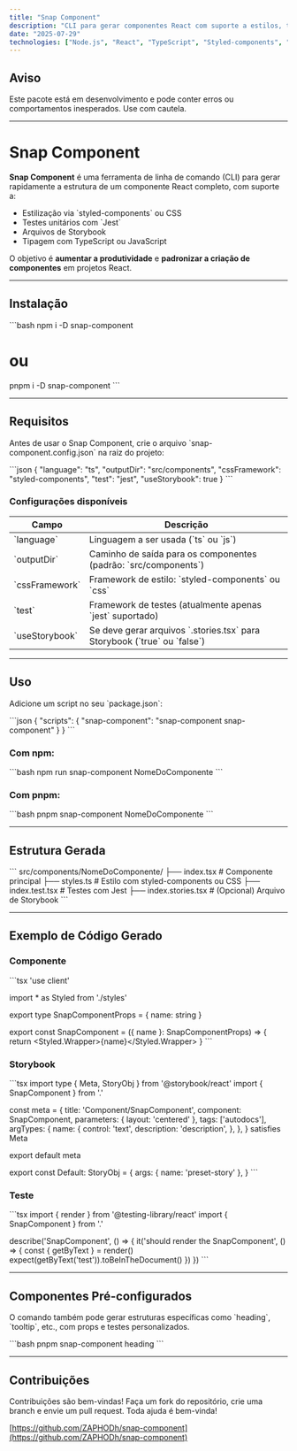 ```yaml
---
title: "Snap Component"
description: "CLI para gerar componentes React com suporte a estilos, testes e Storybook."
date: "2025-07-29"
technologies: ["Node.js", "React", "TypeScript", "Styled-components", "Jest", "Storybook"]
---
```


## Aviso

Este pacote está em desenvolvimento e pode conter erros ou comportamentos inesperados. Use com cautela.

---

# Snap Component

**Snap Component** é uma ferramenta de linha de comando (CLI) para gerar rapidamente a estrutura de um componente React completo, com suporte a:

- Estilização via \`styled-components\` ou CSS  
- Testes unitários com \`Jest\`  
- Arquivos de Storybook  
- Tipagem com TypeScript ou JavaScript  

O objetivo é **aumentar a produtividade** e **padronizar a criação de componentes** em projetos React.

---

## Instalação

\`\`\`bash
npm i -D snap-component
# ou
pnpm i -D snap-component
\`\`\`

---

## Requisitos

Antes de usar o Snap Component, crie o arquivo \`snap-component.config.json\` na raiz do projeto:

\`\`\`json
{
  "language": "ts",
  "outputDir": "src/components",
  "cssFramework": "styled-components",
  "test": "jest",
  "useStorybook": true
}
\`\`\`

### Configurações disponíveis

| Campo          | Descrição                                                                 |
|----------------|---------------------------------------------------------------------------|
| \`language\`     | Linguagem a ser usada (\`ts\` ou \`js\`)                                      |
| \`outputDir\`    | Caminho de saída para os componentes (padrão: \`src/components\`)           |
| \`cssFramework\` | Framework de estilo: \`styled-components\` ou \`css\`                         |
| \`test\`         | Framework de testes (atualmente apenas \`jest\` suportado)                  |
| \`useStorybook\` | Se deve gerar arquivos \`.stories.tsx\` para Storybook (\`true\` ou \`false\`)  |

---

## Uso

Adicione um script no seu \`package.json\`:

\`\`\`json
{
  "scripts": {
    "snap-component": "snap-component snap-component"
  }
}
\`\`\`

### Com npm:

\`\`\`bash
npm run snap-component NomeDoComponente
\`\`\`

### Com pnpm:

\`\`\`bash
pnpm snap-component NomeDoComponente
\`\`\`

---

## Estrutura Gerada

\`\`\`
src/components/NomeDoComponente/
├── index.tsx           # Componente principal
├── styles.ts           # Estilo com styled-components ou CSS
├── index.test.tsx      # Testes com Jest
├── index.stories.tsx   # (Opcional) Arquivo de Storybook
\`\`\`

---

## Exemplo de Código Gerado

### Componente

\`\`\`tsx
'use client'

import * as Styled from './styles'

export type SnapComponentProps = {
  name: string
}

export const SnapComponent = ({ name }: SnapComponentProps) => {
  return <Styled.Wrapper>{name}</Styled.Wrapper>
}
\`\`\`

### Storybook

\`\`\`tsx
import type { Meta, StoryObj } from '@storybook/react'
import { SnapComponent } from '.'

const meta = {
  title: 'Component/SnapComponent',
  component: SnapComponent,
  parameters: { layout: 'centered' },
  tags: ['autodocs'],
  argTypes: {
    name: {
      control: 'text',
      description: 'description',
    },
  },
} satisfies Meta<typeof SnapComponent>

export default meta

export const Default: StoryObj<typeof meta> = {
  args: { name: 'preset-story' },
}
\`\`\`

### Teste

\`\`\`tsx
import { render } from '@testing-library/react'
import { SnapComponent } from '.'

describe('SnapComponent', () => {
  it('should render the SnapComponent', () => {
    const { getByText } = render(<SnapComponent name="test" />)
    expect(getByText('test')).toBeInTheDocument()
  })
})
\`\`\`

---

## Componentes Pré-configurados

O comando também pode gerar estruturas específicas como \`heading\`, \`tooltip\`, etc., com props e testes personalizados.

\`\`\`bash
pnpm snap-component heading
\`\`\`

---

## Contribuições

Contribuições são bem-vindas! Faça um fork do repositório, crie uma branch e envie um pull request. Toda ajuda é bem-vinda!

[https://github.com/ZAPHODh/snap-component](https://github.com/ZAPHODh/snap-component)